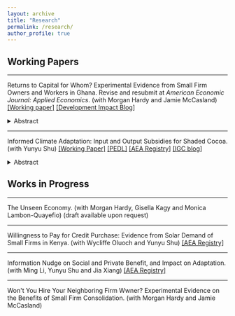 ```yaml
---
layout: archive
title: "Research"
permalink: /research/
author_profile: true
---
```


Working Papers
------

***

Returns to Capital for Whom? Experimental Evidence from Small Firm Owners and Workers in Ghana. Revise and resubmit at *American Economic Journal: Applied Economics*. (with Morgan Hardy and Jamie McCasland) 
<a href="https://www.dropbox.com/scl/fi/zbp2s8shdw1v2xay0ff6r/ReturnsToCapitalForWhom.pdf?rlkey=j7nfhmgha9zuyuss8e9mxayaw&dl=0" target="_blank">[Working paper]</a> 
<a href="https://blogs.worldbank.org/en/impactevaluations/what-firm-again-fluidity-firm-boundaries-developing-country-firms?cid=SHR_BlogSiteShare_EN_EXT#:~:text=Another%20new%20working%20paper%20by%20Hardy%20et%20al.%20(2024)" target="_blank">[Development Impact Blog]</a>

<details>
<summary>Abstract</summary>
<br>
We document capital contributions from workers to their employers in a representative sample of small firms. We separately conduct a two-sided experiment in a sample of small employers, randomizing cash transfers to firm owners or a randomly selected worker. Transfers to either party increase firm profits in equal magnitude. Treated owners purchase additional business assets; treated workers purchase business assets that are used in their employing firm and experience wage increases. Our findings challenge the assumption of a separation of labor and capital in firms, with widespread implications for measurement and for understanding the nature of firms in our context.
</details>

***

Informed Climate Adaptation: Input and Output Subsidies for Shaded Cocoa. (with Yunyu Shu)
<a href="https://drive.google.com/file/d/1u6Wlka3kd7fydY9Fuhm0SWG5GP3sPsDr/view?usp=drive_link" target="_blank">[Working Paper]</a> 
<a href="https://pedl.cepr.org/content/propagation-taste-climate-resilience-evidence-cocoa-value-chain-ghana-0" target="_blank">[PEDL]</a>
<a href="https://www.socialscienceregistry.org/trials/11145" target="_blank">[AEA Registry]</a> <a href="https://www.theigc.org/blogs/climate-priorities-developing-countries/understanding-climate-change-beliefs-and-adaptation" target = "_blank">[IGC blog]</a>

<details>
<summary>Abstract</summary>
<br>
With growing climate risks, agro-environmental policies seek to protect the environment while reducing poverty by incentivizing climate adaptation. We study how information shapes adaptation under different subsidy schemes for cocoa farmers in Ghana, where forest tree planting for shade is encouraged as an adaptation strategy. Conducting a lab-in-the-field experiment, we compare the impacts of an information intervention under an input subsidy for planting forest trees and an output subsidy for producing cocoa beans from shaded farms. While farmers receiving the information in both subsidy groups plant more forest trees than their subsidy-only counterparts, the increase is higher under the output subsidy than the input subsidy even though the information leads both groups to similarly update their beliefs about the benefits of shade. We rationalize the differential effects of information with a model in which beliefs about rainfall uncertainty and shade benefits affect ex ante input decisions. Counterfactuals show that output subsidy has greater potential to drive adaptation than input when beliefs are reasonably correct. We validate the lab results by distributing tree seedlings, finding consistent treatment effects on the number of seedlings requested and obtained.
</details>

Works in Progress
------

***

The Unseen Economy. (with Morgan Hardy, Gisella Kagy and Monica Lambon-Quayefio) 
(draft available upon request)

*** 

Willingness to Pay for Credit Purchase: Evidence from Solar Demand of Small Firms in Kenya. (with Wycliffe Oluoch and Yunyu Shu)
<a href="https://www.socialscienceregistry.org/trials/13802" target="_blank">[AEA Registry]</a>

***

Information Nudge on Social and Private Benefit, and Impact on Adaptation. (with Ming Li, Yunyu Shu and Jia Xiang)
<a href="https://www.socialscienceregistry.org/trials/13129" target="_blank">[AEA Registry]</a>

***

Won't You Hire Your Neighboring Firm Wwner? Experimental Evidence on the Benefits of Small Firm Consolidation. (with Morgan Hardy and Jamie McCasland)


